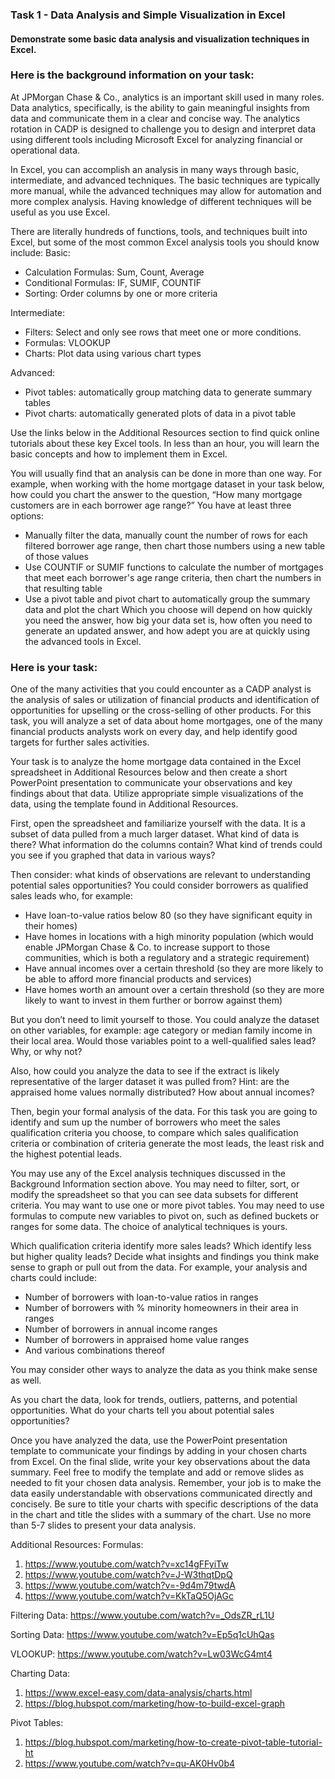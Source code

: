 <h3>Task 1 - Data Analysis and Simple Visualization in Excel</h3>
<h4>Demonstrate some basic data analysis and visualization techniques in Excel.</h4>

<h3>Here is the background information on your task:</h3>
At JPMorgan Chase & Co., analytics is an important skill used in many roles. Data analytics, specifically, is the ability to gain meaningful insights from data 
and communicate them in a clear and concise way. The analytics rotation in CADP is designed to challenge you to design and interpret data using different tools 
including Microsoft Excel for analyzing financial or operational data.  

In Excel, you can accomplish an analysis in many ways through basic, intermediate, and advanced techniques. The basic techniques are typically more manual, 
while the advanced techniques may allow for automation and more complex analysis. Having knowledge of different techniques will be useful as you use Excel.

There are literally hundreds of functions, tools, and techniques built into Excel, but some of the most common Excel analysis tools you should know include:
Basic:
 - Calculation Formulas: Sum, Count, Average
 - Conditional Formulas:  IF, SUMIF, COUNTIF
 - Sorting: Order columns by one or more criteria

Intermediate:
 - Filters: Select and only see rows that meet one or more conditions.
 - Formulas: VLOOKUP
 - Charts: Plot data using various chart types

Advanced:
 - Pivot tables: automatically group matching data to generate summary tables
 - Pivot charts: automatically generated plots of data in a pivot table

Use the links below in the Additional Resources section to find quick online tutorials about these key Excel tools. In less than an hour, you will learn the 
basic concepts and how to implement them in Excel.

You will usually find that an analysis can be done in more than one way. For example, when working with the home mortgage dataset in your task below, how could you 
chart the answer to the question, “How many mortgage customers are in each borrower age range?” You have at least three options:
 - Manually filter the data, manually count the number of rows for each filtered borrower age range, then chart those numbers using a new table of those values
 - Use COUNTIF or SUMIF functions to calculate the number of mortgages that meet each borrower's age range criteria, then chart the numbers in that resulting table
 - Use a pivot table and pivot chart to automatically group the summary data and plot the chart
Which you choose will depend on how quickly you need the answer, how big your data set is, how often you need to generate an updated answer, and how adept you are at 
quickly using the advanced tools in Excel.

<h3>Here is your task:</h3>
One of the many activities that you could encounter as a CADP analyst is the analysis of sales or utilization of financial products and identification of 
opportunities for upselling or the cross-selling of other products. For this task, you will analyze a set of data about home mortgages, one of the many 
financial products analysts work on every day, and help identify good targets for further sales activities.

Your task is to analyze the home mortgage data contained in the Excel spreadsheet in Additional Resources below and then create a short PowerPoint presentation 
to communicate your observations and key findings about that data. Utilize appropriate simple visualizations of the data, using the template found in Additional 
Resources. 

First, open the spreadsheet and familiarize yourself with the data. It is a subset of data pulled from a much larger dataset. What kind of data is there? What 
information do the columns contain? What kind of trends could you see if you graphed that data in various ways?   

Then consider: what kinds of observations are relevant to understanding potential sales opportunities? You could consider borrowers as qualified sales leads who, 
for example:
 - Have loan-to-value ratios below 80 (so they have significant equity in their homes)
 - Have homes in locations with a high minority population (which would enable JPMorgan Chase & Co. to increase support to those communities, which is both a 
regulatory and a strategic requirement)
 - Have annual incomes over a certain threshold (so they are more likely to be able to afford more financial products and services)
 - Have homes worth an amount over a certain threshold (so they are more likely to want to invest in them further or borrow against them)

But you don’t need to limit yourself to those. You could analyze the dataset on other variables, for example: age category or median family income in their 
local area. Would those variables point to a well-qualified sales lead? Why, or why not?

Also, how could you analyze the data to see if the extract is likely representative of the larger dataset it was pulled from? Hint: are the appraised home values 
normally distributed? How about annual incomes?

Then, begin your formal analysis of the data. For this task you are going to identify and sum up the number of borrowers who meet the sales qualification 
criteria you choose, to compare which sales qualification criteria or combination of criteria generate the most leads, the least risk and the highest potential leads.  

You may use any of the Excel analysis techniques discussed in the Background Information section above. You may need to filter, sort, or modify the spreadsheet 
so that you can see data subsets for different criteria. You may want to use one or more pivot tables. You may need to use formulas to compute new variables 
to pivot on, such as defined buckets or ranges for some data. The choice of analytical techniques is yours.

Which qualification criteria identify more sales leads? Which identify less but higher quality leads? Decide what insights and findings you think make sense to 
graph or pull out from the data. For example, your analysis and charts could include:
 - Number of borrowers with loan-to-value ratios in ranges
 - Number of borrowers with % minority homeowners in their area in ranges
 - Number of borrowers in annual income ranges
 - Number of borrowers in appraised home value ranges
 - And various combinations thereof

You may consider other ways to analyze the data as you think make sense as well.  

As you chart the data, look for trends, outliers, patterns, and potential opportunities. What do your charts tell you about potential sales opportunities?

Once you have analyzed the data, use the PowerPoint presentation template to communicate your findings by adding in your chosen charts from Excel. On the final 
slide, write your key observations about the data summary. Feel free to modify the template and add or remove slides as needed to fit your chosen data analysis. 
Remember, your job is to make the data easily understandable with observations communicated directly and concisely. Be sure to title your charts with specific 
descriptions of the data in the chart and title the slides with a summary of the chart. Use no more than 5-7 slides to present your data analysis.

Additional Resources:
Formulas:
1. https://www.youtube.com/watch?v=xc14gFFyiTw
2. https://www.youtube.com/watch?v=J-W3thqtDpQ
3. https://www.youtube.com/watch?v=-9d4m79twdA
4. https://www.youtube.com/watch?v=KkTaQ5OjAGc

Filtering Data: https://www.youtube.com/watch?v=_OdsZR_rL1U

Sorting Data: https://www.youtube.com/watch?v=Ep5q1cUhQas

VLOOKUP: https://www.youtube.com/watch?v=Lw03WcG4mt4

Charting Data:
1. https://www.excel-easy.com/data-analysis/charts.html
2. https://blog.hubspot.com/marketing/how-to-build-excel-graph

Pivot Tables:
1. https://blog.hubspot.com/marketing/how-to-create-pivot-table-tutorial-ht
2. https://www.youtube.com/watch?v=qu-AK0Hv0b4
